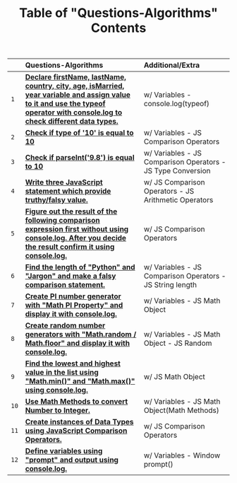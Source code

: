 <div align="center">

<h1>Table of "Questions-Algorithms" Contents</h1>

<br>

</div>

|      | Questions-Algorithms                                                                                                                                                                                                                                                                          | Additional/Extra                                            |
| :--- | :-------------------------------------------------------------------------------------------------------------------------------------------------------------------------------------------------------------------------------------------------------------------------------------------- | :---------------------------------------------------------- |
| `1`  | **[Declare firstName, lastName, country, city, age, isMarried, year variable and assign value to it and use the typeof operator with console.log to check different data types.](https://github.com/emr3rden/JavaScript-Trainings/tree/main/Questions-Algorithms/Questions-Algorithms/1.js)** | w/ Variables - console.log(typeof)                          |
| `2`  | **[Check if type of '10' is equal to 10](https://github.com/emr3rden/JavaScript-Trainings/tree/main/Questions-Algorithms/Questions-Algorithms/2.js)**                                                                                                                                         | w/ Variables - JS Comparison Operators                      |
| `3`  | **[Check if parseInt('9.8') is equal to 10](https://github.com/emr3rden/JavaScript-Trainings/tree/main/Questions-Algorithms/Questions-Algorithms/3.js)**                                                                                                                                      | w/ Variables - JS Comparison Operators - JS Type Conversion |
| `4`  | **[Write three JavaScript statement which provide truthy/falsy value.](https://github.com/emr3rden/JavaScript-Trainings/tree/main/Questions-Algorithms/Questions-Algorithms/4.js)**                                                                                                           | w/ JS Comparison Operators - JS Arithmetic Operators        |
| `5`  | **[Figure out the result of the following comparison expression first without using console.log. After you decide the result confirm it using console.log.](https://github.com/emr3rden/JavaScript-Trainings/tree/main/Questions-Algorithms/Questions-Algorithms/5.js)**                      | w/ JS Comparison Operators                                  |
| `6`  | **[Find the length of "Python" and "Jargon" and make a falsy comparison statement.](https://github.com/emr3rden/JavaScript-Trainings/tree/main/Questions-Algorithms/Questions-Algorithms/6.js)**                                                                                              | w/ Variables - JS Comparison Operators - JS String length   |
| `7`  | **[Create PI number generator with "Math PI Property" and display it with console.log.](https://github.com/emr3rden/JavaScript-Trainings/tree/main/Questions-Algorithms/Questions-Algorithms/7.js)**                                                                                          | w/ Variables - JS Math Object                               |
| `8`  | **[Create random number generators with "Math.random / Math.floor" and display it with console.log.](https://github.com/emr3rden/JavaScript-Trainings/tree/main/Questions-Algorithms/Questions-Algorithms/8.js)**                                                                             | w/ Variables - JS Math Object - JS Random                   |
| `9`  | **[Find the lowest and highest value in the list using "Math.min()" and "Math.max()" using console.log.](https://github.com/emr3rden/JavaScript-Trainings/tree/main/Questions-Algorithms/Questions-Algorithms/9.js)**                                                                         | w/ JS Math Object                                           |
| `10` | **[Use Math Methods to convert Number to Integer.](https://github.com/emr3rden/JavaScript-Trainings/tree/main/Questions-Algorithms/Questions-Algorithms/10.js)**                                                                                                                              | w/ Variables - JS Math Object(Math Methods)                 |
| `11` | **[Create instances of Data Types using JavaScript Comparison Operators.](https://github.com/emr3rden/JavaScript-Trainings/tree/main/Questions-Algorithms/Questions-Algorithms/11.js)**                                                                                                       | w/ JS Comparison Operators                                  |
| `12` | **[Define variables using "prompt" and output using console.log.](https://github.com/emr3rden/JavaScript-Trainings/tree/main/Questions-Algorithms/Questions-Algorithms/12.js)**                                                                                                               | w/ Variables - Window prompt()                              |
